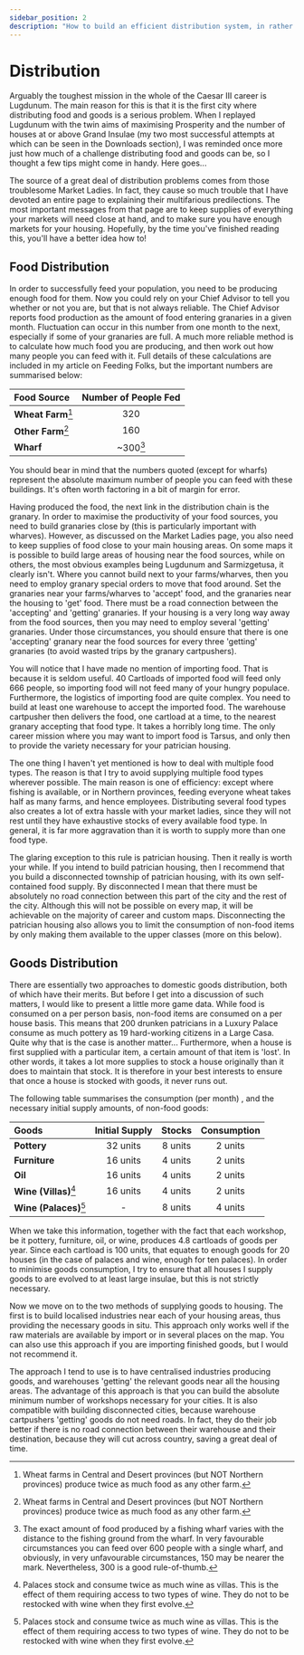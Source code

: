 ```yaml
---
sidebar_position: 2
description: "How to build an efficient distribution system, in rather a lot of not-so-easy steps."
---
```

# Distribution

Arguably the toughest mission in the whole of the Caesar III career is Lugdunum. The main reason for this is that it is the first city where distributing food and goods is a serious problem. When I replayed Lugdunum with the twin aims of maximising Prosperity and the number of houses at or above Grand Insulae (my two most successful attempts at which can be seen in the Downloads section), I was reminded once more just how much of a challenge distributing food and goods can be, so I thought a few tips might come in handy. Here goes...

The source of a great deal of distribution problems comes from those troublesome Market Ladies. In fact, they cause so much trouble that I have devoted an entire page to explaining their multifarious predilections. The most important messages from that page are to keep supplies of everything your markets will need close at hand, and to make sure you have enough markets for your housing. Hopefully, by the time you've finished reading this, you'll have a better idea how to!

## Food Distribution

In order to successfully feed your population, you need to be producing enough food for them. Now you could rely on your Chief Advisor to tell you whether or not you are, but that is not always reliable. The Chief Advisor reports food production as the amount of food entering granaries in a given month. Fluctuation can occur in this number from one month to the next, especially if some of your granaries are full. A much more reliable method is to calculate how much food you are producing, and then work out how many people you can feed with it. Full details of these calculations are included in my article on Feeding Folks, but the important numbers are summarised below:

| Food Source        | Number of People Fed |
| :----------------- | :------------------: |
| **Wheat Farm**[^1] |         320          |
| **Other Farm**[^1] |         160          |
| **Wharf**          |       ~300[^2]       |

[^1]: Wheat farms in Central and Desert provinces (but NOT Northern provinces) produce twice as much food as any other farm.
[^2]: The exact amount of food produced by a fishing wharf varies with the distance to the fishing ground from the wharf. In very favourable circumstances you can feed over 600 people with a single wharf, and obviously, in very unfavourable circumstances, 150 may be nearer the mark. Nevertheless, 300 is a good rule-of-thumb.

You should bear in mind that the numbers quoted (except for wharfs) represent the absolute maximum number of people you can feed with these buildings. It's often worth factoring in a bit of margin for error.

Having produced the food, the next link in the distribution chain is the granary. In order to maximise the productivity of your food sources, you need to build granaries close by (this is particularly important with wharves). However, as discussed on the Market Ladies page, you also need to keep supplies of food close to your main housing areas. On some maps it is possible to build large areas of housing near the food sources, while on others, the most obvious examples being Lugdunum and Sarmizgetusa, it clearly isn't. Where you cannot build next to your farms/wharves, then you need to employ granary special orders to move that food around. Set the granaries near your farms/wharves to 'accept' food, and the granaries near the housing to 'get' food. There must be a road connection between the 'accepting' and 'getting' granaries. If your housing is a very long way away from the food sources, then you may need to employ several 'getting' granaries. Under those circumstances, you should ensure that there is one 'accepting' granary near the food sources for every three 'getting' granaries (to avoid wasted trips by the granary cartpushers).

You will notice that I have made no mention of importing food. That is because it is seldom useful. 40 Cartloads of imported food will feed only 666 people, so importing food will not feed many of your hungry populace. Furthermore, the logistics of importing food are quite complex. You need to build at least one warehouse to accept the imported food. The warehouse cartpusher then delivers the food, one cartload at a time, to the nearest granary accepting that food type. It takes a horribly long time. The only career mission where you may want to import food is Tarsus, and only then to provide the variety necessary for your patrician housing.

The one thing I haven't yet mentioned is how to deal with multiple food types. The reason is that I try to avoid supplying multiple food types wherever possible. The main reason is one of efficiency: except where fishing is available, or in Northern provinces, feeding everyone wheat takes half as many farms, and hence employees. Distributing several food types also creates a lot of extra hassle with your market ladies, since they will not rest until they have exhaustive stocks of every available food type. In general, it is far more aggravation than it is worth to supply more than one food type.

The glaring exception to this rule is patrician housing. Then it really is worth your while. If you intend to build patrician housing, then I recommend that you build a disconnected township of patrician housing, with its own self-contained food supply. By disconnected I mean that there must be absolutely no road connection between this part of the city and the rest of the city. Although this will not be possible on every map, it will be achievable on the majority of career and custom maps. Disconnecting the patrician housing also allows you to limit the consumption of non-food items by only making them available to the upper classes (more on this below).

## Goods Distribution

There are essentially two approaches to domestic goods distribution, both of which have their merits. But before I get into a discussion of such matters, I would like to present a little more game data. While food is consumed on a per person basis, non-food items are consumed on a per house basis. This means that 200 drunken patricians in a Luxury Palace consume as much pottery as 19 hard-working citizens in a Large Casa. Quite why that is the case is another matter... Furthermore, when a house is first supplied with a particular item, a certain amount of that item is 'lost'. In other words, it takes a lot more supplies to stock a house originally than it does to maintain that stock. It is therefore in your best interests to ensure that once a house is stocked with goods, it never runs out.

The following table summarises the consumption (per month) , and the necessary initial supply amounts, of non-food goods:

| Goods                  | Initial Supply | Stocks  | Consumption |
| :--------------------- | :------------: | :-----: | :---------: |
| **Pottery**            |    32 units    | 8 units |   2 units   |
| **Furniture**          |    16 units    | 4 units |   2 units   |
| **Oil**                |    16 units    | 4 units |   2 units   |
| **Wine (Villas)**[^3]  |    16 units    | 4 units |   2 units   |
| **Wine (Palaces)**[^3] |       -        | 8 units |   4 units   |

[^3]: Palaces stock and consume twice as much wine as villas. This is the effect of them requiring access to two types of wine. They do not to be restocked with wine when they first evolve.

When we take this information, together with the fact that each workshop, be it pottery, furniture, oil, or wine, produces 4.8 cartloads of goods per year. Since each cartload is 100 units, that equates to enough goods for 20 houses (in the case of palaces and wine, enough for ten palaces). In order to minimise goods consumption, I try to ensure that all houses I supply goods to are evolved to at least large insulae, but this is not strictly necessary.

Now we move on to the two methods of supplying goods to housing. The first is to build localised industries near each of your housing areas, thus providing the necessary goods in situ. This approach only works well if the raw materials are available by import or in several places on the map. You can also use this approach if you are importing finished goods, but I would not recommend it.

The approach I tend to use is to have centralised industries producing goods, and warehouses 'getting' the relevant goods near all the housing areas. The advantage of this approach is that you can build the absolute minimum number of workshops necessary for your cities. It is also compatible with building disconnected cities, because warehouse cartpushers 'getting' goods do not need roads. In fact, they do their job better if there is no road connection between their warehouse and their destination, because they will cut across country, saving a great deal of time.
